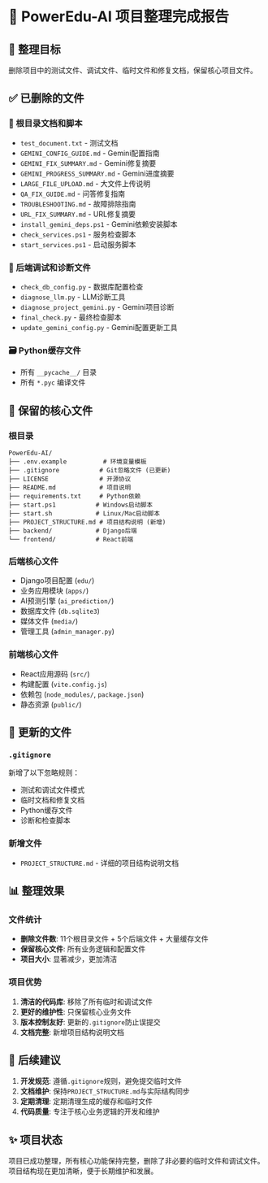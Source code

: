 # 🧹 PowerEdu-AI 项目整理完成报告

## 🎯 整理目标
删除项目中的测试文件、调试文件、临时文件和修复文档，保留核心项目文件。

## ✅ 已删除的文件

### 📄 根目录文档和脚本
- `test_document.txt` - 测试文档
- `GEMINI_CONFIG_GUIDE.md` - Gemini配置指南
- `GEMINI_FIX_SUMMARY.md` - Gemini修复摘要
- `GEMINI_PROGRESS_SUMMARY.md` - Gemini进度摘要
- `LARGE_FILE_UPLOAD.md` - 大文件上传说明
- `QA_FIX_GUIDE.md` - 问答修复指南
- `TROUBLESHOOTING.md` - 故障排除指南
- `URL_FIX_SUMMARY.md` - URL修复摘要
- `install_gemini_deps.ps1` - Gemini依赖安装脚本
- `check_services.ps1` - 服务检查脚本
- `start_services.ps1` - 启动服务脚本

### 🔧 后端调试和诊断文件
- `check_db_config.py` - 数据库配置检查
- `diagnose_llm.py` - LLM诊断工具
- `diagnose_project_gemini.py` - Gemini项目诊断
- `final_check.py` - 最终检查脚本
- `update_gemini_config.py` - Gemini配置更新工具

### 🗃️ Python缓存文件
- 所有 `__pycache__/` 目录
- 所有 `*.pyc` 编译文件

## 📁 保留的核心文件

### 根目录
```
PowerEdu-AI/
├── .env.example          # 环境变量模板
├── .gitignore           # Git忽略文件 (已更新)
├── LICENSE              # 开源协议
├── README.md            # 项目说明
├── requirements.txt     # Python依赖
├── start.ps1           # Windows启动脚本
├── start.sh            # Linux/Mac启动脚本
├── PROJECT_STRUCTURE.md # 项目结构说明 (新增)
├── backend/            # Django后端
└── frontend/           # React前端
```

### 后端核心文件
- Django项目配置 (`edu/`)
- 业务应用模块 (`apps/`)
- AI预测引擎 (`ai_prediction/`)
- 数据库文件 (`db.sqlite3`)
- 媒体文件 (`media/`)
- 管理工具 (`admin_manager.py`)

### 前端核心文件
- React应用源码 (`src/`)
- 构建配置 (`vite.config.js`)
- 依赖包 (`node_modules/`, `package.json`)
- 静态资源 (`public/`)

## 🔄 更新的文件

### `.gitignore`
新增了以下忽略规则：
- 测试和调试文件模式
- 临时文档和修复文档
- Python缓存文件
- 诊断和检查脚本

### 新增文件
- `PROJECT_STRUCTURE.md` - 详细的项目结构说明文档

## 📊 整理效果

### 文件统计
- **删除文件数**: 11个根目录文件 + 5个后端文件 + 大量缓存文件
- **保留核心文件**: 所有业务逻辑和配置文件
- **项目大小**: 显著减少，更加清洁

### 项目优势
1. **清洁的代码库**: 移除了所有临时和调试文件
2. **更好的维护性**: 只保留核心业务文件
3. **版本控制友好**: 更新的`.gitignore`防止误提交
4. **文档完整**: 新增项目结构说明文档

## 🚀 后续建议

1. **开发规范**: 遵循`.gitignore`规则，避免提交临时文件
2. **文档维护**: 保持`PROJECT_STRUCTURE.md`与实际结构同步
3. **定期清理**: 定期清理生成的缓存和临时文件
4. **代码质量**: 专注于核心业务逻辑的开发和维护

## ✨ 项目状态
项目已成功整理，所有核心功能保持完整，删除了非必要的临时文件和调试文件。项目结构现在更加清晰，便于长期维护和发展。
